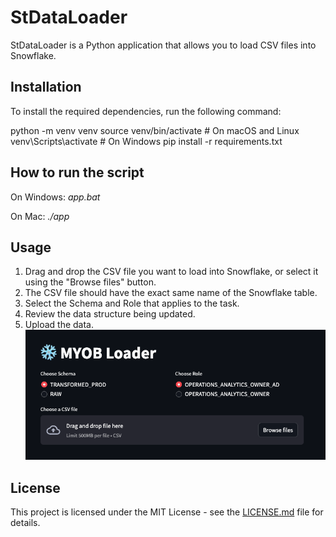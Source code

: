 # StDataLoader

StDataLoader is a Python application that allows you to load CSV files into Snowflake.

## Installation

To install the required dependencies, run the following command:

python -m venv venv
source venv/bin/activate  # On macOS and Linux
venv\Scripts\activate     # On Windows
pip install -r requirements.txt


## How to run the script

On Windows:
*app.bat*

On Mac:
*./app*

## Usage

1. Drag and drop the CSV file you want to load into Snowflake, or select it using the "Browse files" button.
2. The CSV file should have the exact same name of the Snowflake table.
3. Select the Schema and Role that applies to the task.
4. Review the data structure being updated.
5. Upload the data.
![Alt text](image.png)

## License

This project is licensed under the MIT License - see the [LICENSE.md](LICENSE.md) file for details.
